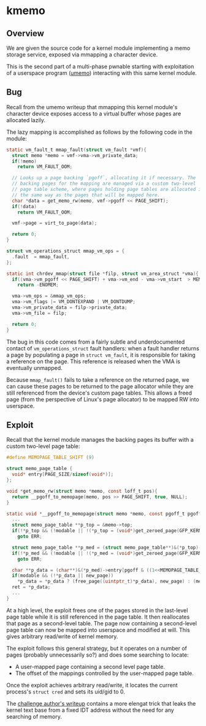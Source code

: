 # kmemo

## Overview

We are given the source code for a kernel module implementing a memo
storage service, exposed via mmapping a character device.

This is the second part of a multi-phase pwnable starting with
exploitation of a userspace program
([umemo](https://github.com/mmm-team/public-writeups/tree/main/seccon2023/pwn_umemo))
interacting with this same kernel module.

## Bug

Recall from the umemo writeup that mmapping this kernel module's
character device exposes access to a virtual buffer whose pages are
allocated lazily.

The lazy mapping is accomplished as follows by the following code in the
module:
```c
static vm_fault_t mmap_fault(struct vm_fault *vmf){
  struct memo *memo = vmf->vma->vm_private_data;
  if(!memo)
    return VM_FAULT_OOM;

  // Looks up a page backing `pgoff`, allocating it if necessary. The
  // backing pages for the mapping are managed via a custom two-level
  // page table scheme, where pages holding page tables are allocated in
  // the same way as the pages that will be mapped here.
  char *data = get_memo_rw(memo, vmf->pgoff << PAGE_SHIFT);
  if(!data)
    return VM_FAULT_OOM;

  vmf->page = virt_to_page(data);

  return 0;
}

struct vm_operations_struct mmap_vm_ops = {
  .fault  = mmap_fault,
};

static int chrdev_mmap(struct file *filp, struct vm_area_struct *vma){
  if((vma->vm_pgoff << PAGE_SHIFT) + vma->vm_end - vma->vm_start  > MEMOPAGE_SIZE_MAX)
    return -ENOMEM;

  vma->vm_ops = &mmap_vm_ops;
  vma->vm_flags |= VM_DONTEXPAND | VM_DONTDUMP;
  vma->vm_private_data = filp->private_data;
  vma->vm_file = filp;

  return 0;
}
```

The bug in this code comes from a fairly subtle and underdocumented
contact of `vm_operations_struct` fault handlers: when a fault handler
returns a page by populating a page in `struct vm_fault`, it is
responsible for taking a reference on the page. This reference is
released when the VMA is eventually unmapped.

Because `mmap_fault()` fails to take a reference on the returned page,
we can cause these pages to be returned to the page allocator while they
are still referenced from the device's custom page tables. This allows
a freed page (from the perspective of Linux's page allocator) to be
mapped RW into userspace.

## Exploit

Recall that the kernel module manages the backing pages its buffer with
a custom two-level page table:
```c
#define MEMOPAGE_TABLE_SHIFT (9)

struct memo_page_table {
  void* entry[PAGE_SIZE/sizeof(void*)];
};

void *get_memo_rw(struct memo *memo, const loff_t pos){
  return __pgoff_to_memopage(memo, pos >> PAGE_SHIFT, true, NULL);
}

static void *__pgoff_to_memopage(struct memo *memo, const pgoff_t pgoff, const bool modable, void *new_page){
  ...
  struct memo_page_table **p_top = &memo->top;
  if(!*p_top && (!modable || !(*p_top = (void*)get_zeroed_page(GFP_KERNEL))))
    goto ERR;

  struct memo_page_table **p_med = (struct memo_page_table**)&(*p_top)->entry[(pgoff >> MEMOPAGE_TABLE_SHIFT) & ((1<<MEMOPAGE_TABLE_SHIFT)-1)];
  if(!*p_med && (!modable || !(*p_med = (void*)get_zeroed_page(GFP_KERNEL))))
    goto ERR;

  char **p_data = (char**)&(*p_med)->entry[pgoff & ((1<<MEMOPAGE_TABLE_SHIFT)-1)];
  if(modable && (!*p_data || new_page))
    *p_data = *p_data ? (free_page((uintptr_t)*p_data), new_page) : (memo->count++, (new_page ?: (void*)get_zeroed_page(GFP_KERNEL)));
  ret = *p_data;
  ...
}
```

At a high level, the exploit frees one of the pages stored in the last-level
page table while it is still referenced in the page table. It then
reallocates that page as a second-level table. The page now containing a
second-level page table can now be mapped into userspace and modified at
will. This gives arbitrary read/write of kernel memory.

The exploit follows this general strategy, but it operates on a number
of pages (probably unnecessarily so?) and does some searching to locate:
 - A user-mapped page containing a second level page table.
 - The offset of the mappings controlled by the user-mapped page table.

Once the exploit achieves arbitrary read/write, it locates the current
process's `struct cred` and sets its uid/gid to 0.

The [challenge author's
writeup](https://github.com/shift-crops/CTFProblemArchive/blob/master/2023/SECCON%20Online/ukqmemo/solver/exploit_lkm.c)
contains a more elengat trick that leaks the kernel text base from a
fixed IDT address without the need for any searching of memory.
